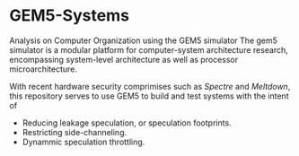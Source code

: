 # GEM5-Systems
Analysis on Computer Organization using the GEM5 simulator
The gem5 simulator is a modular platform for computer-system architecture research, encompassing system-level architecture as well as processor microarchitecture.

With recent hardware security comprimises such as *Spectre* and *Meltdown*, this repository serves to use GEM5 to build and test systems with the intent of 
* Reducing leakage speculation, or speculation footprints.
* Restricting side-channeling.
* Dynammic speculation throttling.